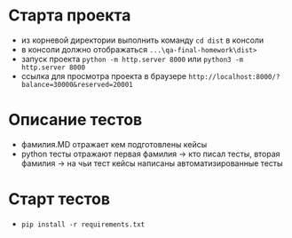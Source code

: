 # Старта проекта
- из корневой директории выполнить команду `cd dist` в консоли
- в консоли должно отображаться `...\qa-final-homework\dist>`
- запуск проекта `python -m http.server 8000` или `python3 -m http.server 8000`
- ссылка для просмотра проекта в браузере `http://localhost:8000/?balance=30000&reserved=20001`

# Описание тестов
- фамилия.MD отражает кем подготовлены кейсы 
- python тесты отражают первая фамилия -> кто писал тесты, вторая фамилия -> на чьи тест кейсы написаны автоматизированные тесты

# Старт тестов
- `pip install -r requirements.txt` 
